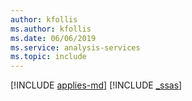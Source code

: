 ```yaml
---
author: kfollis
ms.author: kfollis
ms.date: 06/06/2019
ms.service: analysis-services
ms.topic: include
---
```


[!INCLUDE [applies-md](../applies-md.md)] [!INCLUDE [_ssas](_ssas.md)]
